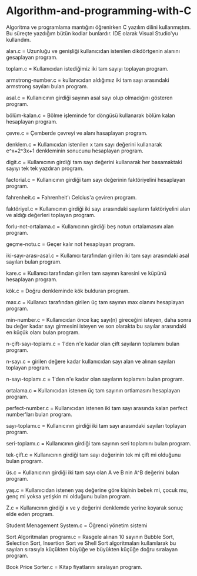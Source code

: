 # Algorithm-and-programming-with-C

Algoritma ve programlama mantığını öğrenirken C yazılım dilini kullanmıştım. 
Bu süreçte yazdığım bütün kodlar bunlardır. 
IDE olarak Visual Studio'yu kullandım. 

alan.c = Uzunluğu ve genişliği kullanıcıdan istenilen dikdörtgenin alanını gesaplayan program.

toplam.c = Kullanıcıdan istediğimiz iki tam sayıyı toplayan program.

armstrong-number.c = kullanıcıdan aldığımız iki tam sayı arasındaki armstrong sayıları bulan program.

asal.c = Kullanıcının girdiği sayının asal sayı olup olmadığını gösteren program.

bölüm-kalan.c = Bölme işleminde for döngüsü kullanarak bölüm kalan hesaplayan program.

çevre.c = Çemberde çevreyi ve alanı hasaplayan program.

denklem.c = Kullanıcıdan istenilen x tam sayı değerini kullanarak e^x+2^3x+1 denkleminin sonucunu hesaplayan program.

digit.c = Kullanıcının girdiği tam sayı değerini kullanarak her basamaktaki sayıyı tek tek yazdıran program.

factorial.c = Kullanıcının girdiği tam sayı değerinin faktöriyelini hesaplayan program. 

fahrenheit.c = Fahrenheit'ı Celcius'a çeviren program.

faktöriyel.c = Kullanıcının girdiği iki sayı arasındaki sayıların faktöriyelini alan ve aldığı değerleri toplayan program.

forlu-not-ortalama.c = Kullanıcının girdiği beş notun ortalamasını alan program.

geçme-notu.c = Geçer kalır not hesaplayan program.

iki-sayı-arası-asal.c = Kullanıcı tarafından girilen iki tam sayı arasındaki asal sayıları bulan program.

kare.c = Kullanıcı tarafından girilen tam sayının karesini ve küpünü hesaplayan program.

kök.c = Doğru denkleminde kök bulduran program.

max.c = Kullanıcı tarafından girilen üç tam sayının max olanını hesaplayan program.

min-number.c = Kullanıcıdan önce kaç sayı(n) gireceğini isteyen, daha sonra bu değer kadar sayı girmesini isteyen ve son olarakta bu sayılar arasındaki en küçük olanı bulan program.

n-çift-sayı-toplamı.c = 1'den n'e kadar olan çift sayıların toplamını bulan program.

n-sayı.c = girilen değere kadar kullanıcıdan sayı alan ve alınan sayıları toplayan program.

n-sayı-toplamı.c = 1'den n'e kadar olan sayıların toplamını bulan program.

ortalama.c = Kullanıcıdan istenen üç tam sayının ortlamasını hesaplayan program.

perfect-number.c = Kullanıcıdan istenen iki tam sayı arasında kalan perfect number'ları bulan program.

sayı-toplamı.c = Kullanıcının girdiği iki tam sayı arasındaki sayıları toplayan program.

seri-toplamı.c = Kullanıcının girdiği tam sayının seri toplamını bulan program.

tek-çift.c = Kullanıcının girdiği tam sayı değerinin  tek mi çift mi olduğunu bulan program.

üs.c = Kullanıcının girdiği iki tam sayı olan A ve B nin A^B değerini bulan program.

yaş.c = Kullanıcıdan istenen yaş değerine göre kişinin bebek mi, çocuk mu, genç mi yoksa yetişkin mi olduğunu bulan program.

Z.c = Kullanıcının girdiği x ve y değerini denklemde yerine koyarak sonuç elde eden program.

Student Menagement System.c = Öğrenci yönetim sistemi

Sort Algoritmaları programı.c = Rasgele alınan 10 sayının Bubble Sort, Selection Sort, Insertion Sort ve Shell Sort algoritmaları kullanılarak bu sayıları sırasıyla küçükten büyüğe ve büyükten küçüğe doğru sıralayan program.

Book Price Sorter.c = Kitap fiyatlarını sıralayan program.
